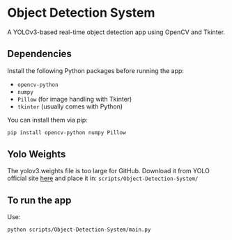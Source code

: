 # Object Detection System

A YOLOv3-based real-time object detection app using OpenCV and Tkinter.

## Dependencies

Install the following Python packages before running the app:

- `opencv-python`
- `numpy`
- `Pillow` (for image handling with Tkinter)
- `tkinter` (usually comes with Python)
  
You can install them via pip:

```bash
pip install opencv-python numpy Pillow
```

## Yolo Weights

The yolov3.weights file is too large for GitHub.
Download it from YOLO official site [here](https://www.kaggle.com/datasets/shivam316/yolov3-weights)
and place it in: ` scripts/Object-Detection-System/ `

## To run the app
Use:
```bash
python scripts/Object-Detection-System/main.py
```
